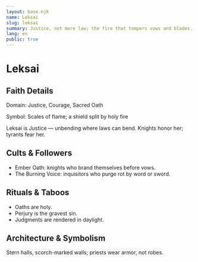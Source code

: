 ```yaml
---
layout: base.njk
name: Leksai
slug: leksai
summary: Justice, not mere law; the fire that tempers vows and blades.
lang: en
public: true
---
```


# Leksai

## Faith Details
Domain: Justice, Courage, Sacred Oath

Symbol: Scales of flame; a shield split by holy fire

Leksai is Justice — unbending where laws can bend. Knights honor her; tyrants fear her.

## Cults & Followers

- Ember Oath: knights who brand themselves before vows.
- The Burning Voice: inquisitors who purge rot by word or sword.

## Rituals & Taboos

- Oaths are holy.
- Perjury is the gravest sin.
- Judgments are rendered in daylight.

## Architecture & Symbolism

Stern halls, scorch-marked walls; priests wear armor, not robes.
